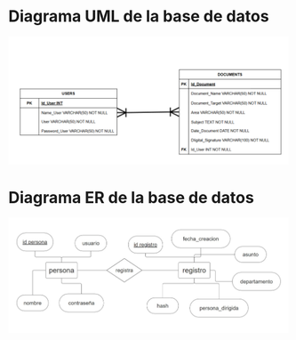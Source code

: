# Diagrama UML de la base de datos

<img src="./img/diagrama_uml.png" alt="Diagrama UML de la base de datos">

# Diagrama ER de la base de datos

<img src="./img/entidad_er.jpg" alt="Diagrama ER de la base de datos">